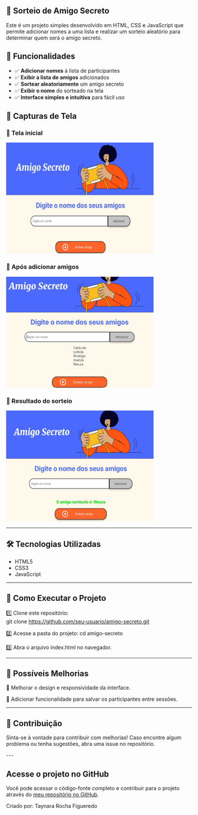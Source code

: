 ## 🎁 Sorteio de Amigo Secreto
<p>Este é um projeto simples desenvolvido em HTML, CSS e JavaScript que permite adicionar nomes a uma lista e realizar um sorteio aleatório para determinar quem será o amigo secreto.</p>

## 🚀 Funcionalidades
<ul>
<li>✅ <strong>Adicionar nomes</strong> à lista de participantes</li>
<li>✅ <strong>Exibir a lista de amigos</strong> adicionados</li>
<li>✅ <strong>Sortear aleatoriamente</strong> um amigo secreto</li>
<li>✅ <strong>Exibir o nome</strong> do sorteado na tela</li>
<li>✅ <strong>Interface simples e intuitiva</strong> para fácil uso</li>
</ul>

## 📸 Capturas de Tela  

### 🔹 Tela inicial  

<img src="./assets/tela-inicial.jpeg" alt="Tela inicial" width="400" height="300">
  
### 🔹 Após adicionar amigos  
<img src="./assets/lista-amigos.jpeg" alt="Lista de amigos" width="400" height="300">  

### 🔹 Resultado do sorteio  
<img src="./assets/resultado-sorteio.jpeg" alt="Resultado do sorteio" width="400" height="300">

---

## 🛠️ Tecnologias Utilizadas  

- HTML5  
- CSS3  
- JavaScript  

---

## 📌 Como Executar o Projeto  

1️⃣ Clone este repositório:  
git clone https://github.com/seu-usuario/amigo-secreto.git

2️⃣ Acesse a pasta do projeto:
cd amigo-secreto

3️⃣ Abra o arquivo index.html no navegador.

---
## 🔧 Possíveis Melhorias
<p>📌 Melhorar o design e responsividade da interface.</p> 
<p>📌 Adicionar funcionalidade para salvar os participantes entre sessões.</p> 

---
## 📝 Contribuição
<p>Sinta-se à vontade para contribuir com melhorias! Caso encontre algum problema ou tenha sugestões, abra uma issue no repositório.</p>
---

## Acesse o projeto no GitHub
Você pode acessar o código-fonte completo e contribuir para o projeto através do [meu repositório no GitHub](https://github.com/tayFigueredo/amigo_secreto).

<p>Criado por: Taynara Rocha Figueredo</p> 


